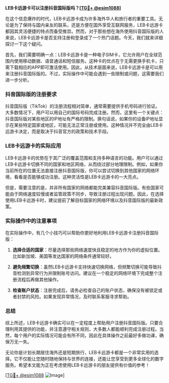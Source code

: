 **LEB卡远游卡可以注册抖音国际版吗？[[TG💪+ @esim1088](https://t.me/s/esim1088)]**

在这个信息爆炸的时代，LEB卡远游卡成为许多海外华人和旅行者的重要工具。无论是为了保持与国内亲友的联系，还是方便在国外享受互联网服务，LEB卡远游卡都因其灵活便捷的特点而备受推崇。然而，对于那些想在海外使用抖音国际版的人来说，LEB卡远游卡是否支持注册和登录成了一个热门话题。今天，我们就来详细探讨一下这个疑问。

首先，我们需要明确一点：LEB卡远游卡是一种电子SIM卡，它允许用户在全球范围内使用移动数据、语音通话和短信服务。这种卡的优点在于无需更换手机卡，只需下载相应的APP即可激活使用。因此，从技术层面来说，LEB卡远游卡是可以用来注册抖音国际版的。不过，实际操作中可能会遇到一些限制或问题，这需要我们进一步分析。

### 抖音国际版的注册要求

抖音国际版（TikTok）的注册流程相对简单，通常需要提供手机号码进行验证。大多数情况下，用户可以用自己的国际号码完成注册。然而，这里有一个关键点：抖音国际版对某些地区的IP地址有严格的限制。换句话说，如果你的设备IP地址显示在某些特定国家或地区，可能无法正常注册或使用。这种情况并不完全由LEB卡远游卡决定，而是取决于抖音官方的政策和技术手段。

### LEB卡远游卡的实际应用

LEB卡远游卡的优势在于其广泛的覆盖范围和支持多种语言的功能。用户可以通过LEB卡远游卡切换不同的国家和地区网络，从而绕过部分地理限制。例如，如果你当前所在的位置无法直接注册抖音国际版，你可以尝试切换到其他国家的网络环境，看看是否能够成功注册。这种灵活性是LEB卡远游卡的一大亮点。

但是，需要注意的是，并非所有国家的网络都能完美兼容抖音国际版。有些国家可能由于网络速度较慢或者监管政策不同步，导致注册过程出现问题。因此，在选择使用LEB卡远游卡时，建议提前了解目标国家的网络环境以及抖音国际版的最新政策。

### 实际操作中的注意事项

在实际操作中，有几个小技巧可以帮助你更好地利用LEB卡远游卡注册抖音国际版：

1. **选择合适的国家**：尽量选择那些网络速度快且稳定的地方作为你的虚拟位置。比如新加坡、美国等发达国家的网络条件通常较好。
   
2. **避免频繁切换**：虽然LEB卡远游卡支持快速切换网络，但频繁切换可能导致抖音检测到异常行为并限制账号访问。建议在一个稳定的网络环境下完成整个注册流程后再做其他操作。

3. **检查账户状态**：注册完成后，请务必检查自己的账户状态，确保没有被锁定或者封禁的风险。如果发现异常情况，及时联系客服寻求帮助。

### 总结

综上所述，LEB卡远游卡确实可以在一定程度上帮助用户注册抖音国际版。只要合理利用其提供的功能，并注意遵守相关规则，大多数人都能顺利完成注册过程。当然，每个用户的实际情况可能会有所不同，因此在具体操作之前最好多做功课，确保万无一失。

无论你是计划长期居住海外还是短期旅行，LEB卡远游卡都是一个非常实用的选择。它不仅能让您随时随地保持与世界的连接，还能让您享受到更多全球化的数字服务。希望本文能为正在考虑使用LEB卡远游卡的朋友提供有价值的参考！

[[TG💪+ @esim1088](https://t.me/s/esim1088) ![Image](https://i.postimg.cc/4NQfJmqS/Snipaste-2025-05-13-00-14-12.png)]
